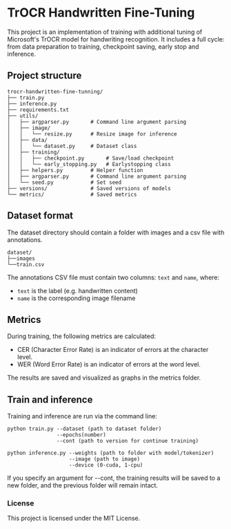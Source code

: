 # TrOCR Handwritten Fine-Tuning
This project is an implementation of training with additional tuning
of Microsoft's TrOCR model for handwriting recognition.
It includes a full cycle: from data preparation to training,
checkpoint saving, early stop and inference.

## Project structure
```
trocr-handwritten-fine-tunning/
├── train.py               
├── inference.py           
├── requirements.txt       
├── utils/
│   ├── argparser.py       # Command line argument parsing
│   ├── image/
│   │   └── resize.py      # Resize image for inference
│   ├── data/
│   │   └── dataset.py     # Dataset class
│   ├── training/
│   │   ├── checkpoint.py       # Save/load checkpoint
│   │   └── early_stopping.py   # Earlystopping class
│   ├── helpers.py         # Helper function
│   ├── argparser.py       # Command line argument parsing
│   └── seed.py            # Set seed
├── versions/              # Saved versions of models
└── metrics/               # Saved metrics
```
## Dataset format
The dataset directory should contain
a folder with images and a csv file with annotations.
```
dataset/
├──images
└──train.csv
```
The annotations CSV file must contain two columns: `text` and `name`, where:

- `text` is the label (e.g. handwritten content)
- `name` is the corresponding image filename

## Metrics
During training, the following metrics are calculated:
* CER (Character Error Rate) is an indicator of errors at the character level.
* WER (Word Error Rate) is an indicator of errors at the word level.

The results are saved and visualized as graphs in the metrics folder.

## Train and inference
Training and inference are run via the command line:
```
python train.py --dataset (path to dataset folder)
                --epochs(number) 
                --cont (path to version for continue training)
                
python inference.py --weights (path to folder with model/tokenizer) 
                    --image (path to image)
                    --device (0-cuda, 1-cpu)
```
If you specify an argument for --cont, the training results will be saved to a new folder,
and the previous folder will remain intact.

### License
This project is licensed under the MIT License.
